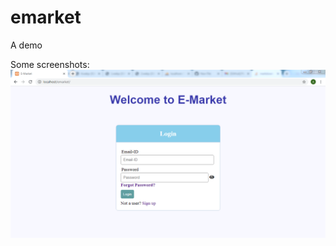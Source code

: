 # emarket
A demo 


Some screenshots:
![Alt text](https://github.com/afeefaa333/emarket/blob/main/screenshots/1.PNG?raw=true "Title")

